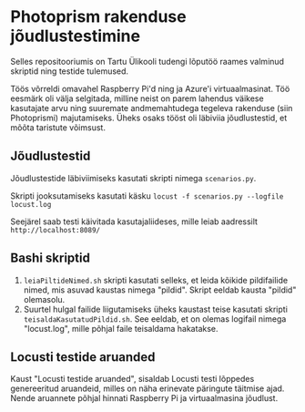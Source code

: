 # Photoprism rakenduse jõudlustestimine

Selles repositooriumis on Tartu Ülikooli tudengi lõputöö raames valminud skriptid ning testide tulemused.

Töös võrreldi omavahel Raspberry Pi'd ning ja Azure'i virtuaalmasinat. 
Töö eesmärk oli välja selgitada, milline neist on parem lahendus väikese kasutajate arvu ning suuremate andmemahtudega tegeleva rakenduse (siin Photoprismi) majutamiseks.
Üheks osaks tööst oli läbiviia jõudlustestid, et mõõta taristute võimsust.

## Jõudlustestid

Jõudlustestide läbiviimiseks kasutati skripti nimega `scenarios.py`.

Skripti jooksutamiseks kasutati käsku
`locust -f scenarios.py --logfile locust.log`

Seejärel saab testi käivitada kasutajaliideses, mille leiab aadressilt
`http://localhost:8089/`
## Bashi skriptid

1. `leiaPiltideNimed.sh` skripti kasutati selleks, et leida kõikide pildifailide nimed, mis asuvad kaustas nimega "pildid". Skript eeldab kausta "pildid" olemasolu.
2. Suurtel hulgal failide liigutamiseks üheks kaustast teise kasutati skripti `teisaldaKasutatudPildid.sh`. See eeldab, et on olemas logifail nimega "locust.log", mille põhjal faile teisaldama hakatakse.

## Locusti testide aruanded

Kaust "Locusti testide aruanded", sisaldab Locusti testi lõppedes genereeritud aruandeid, milles on näha erinevate päringute täitmise ajad. Nende aruannete põhjal hinnati Raspberry Pi ja virtuaalmasina jõudlust.
